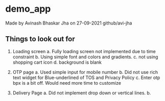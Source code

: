 # demo_app

Made by Avinash Bhaskar Jha
on 27-09-2021
github/avi-jha


## Things to look out for

1. Loading screen
    a. Fully loading screen not implemented due to time constraint
    b. Using simple font and colors and gradients. 
    c. not using shopping cart icon
    d. background is blank
   
2. OTP page
    a. Used simple input for mobile number
    b. Did not use rich text widget for Blue-underlined
        of TOS and Privacy Policy
    c. Enter otp bpx is a bit off. Would need more time to customize
   
3. Delivery Page
    a. Did not implement drop down or vertical lines.
    b.  